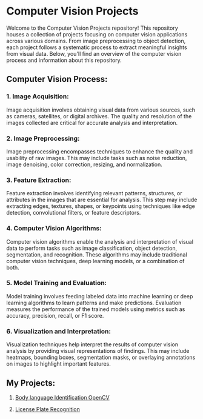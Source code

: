 # Computer Vision Projects

Welcome to the Computer Vision Projects repository! This repository houses a collection of projects focusing on computer vision applications across various domains. From image preprocessing to object detection, each project follows a systematic process to extract meaningful insights from visual data. Below, you'll find an overview of the computer vision process and information about this repository.

## Computer Vision Process:

### 1. Image Acquisition:
Image acquisition involves obtaining visual data from various sources, such as cameras, satellites, or digital archives. The quality and resolution of the images collected are critical for accurate analysis and interpretation.

### 2. Image Preprocessing:
Image preprocessing encompasses techniques to enhance the quality and usability of raw images. This may include tasks such as noise reduction, image denoising, color correction, resizing, and normalization.

### 3. Feature Extraction:
Feature extraction involves identifying relevant patterns, structures, or attributes in the images that are essential for analysis. This step may include extracting edges, textures, shapes, or keypoints using techniques like edge detection, convolutional filters, or feature descriptors.

### 4. Computer Vision Algorithms:
Computer vision algorithms enable the analysis and interpretation of visual data to perform tasks such as image classification, object detection, segmentation, and recognition. These algorithms may include traditional computer vision techniques, deep learning models, or a combination of both.

### 5. Model Training and Evaluation:
Model training involves feeding labeled data into machine learning or deep learning algorithms to learn patterns and make predictions. Evaluation measures the performance of the trained models using metrics such as accuracy, precision, recall, or F1 score.

### 6. Visualization and Interpretation:
Visualization techniques help interpret the results of computer vision analysis by providing visual representations of findings. This may include heatmaps, bounding boxes, segmentation masks, or overlaying annotations on images to highlight important features.

## My Projects:

1. [Body language Identification OpenCV](https://github.com/hammaadrizwan/Body-language-Identification-OpenCV)

2. [License Plate Recognition](https://github.com/hammaadrizwan/License-Plate-Recognition)
